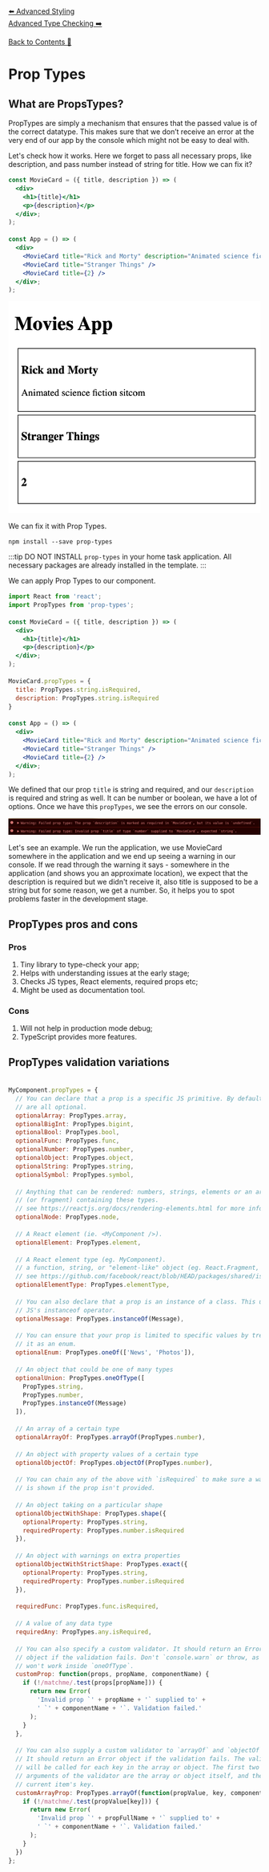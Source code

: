 [⬅️ Advanced Styling](../styling/advanced-styling.md)  
[Advanced Type Checking ➡️](advanced-type-checking.md)

[Back to Contents 📑](../../../README.md#module-2)

# Prop Types

## What are PropsTypes?

PropTypes are simply a mechanism that ensures that the passed value is of the correct datatype. This makes sure that we don’t receive an error at the very end of our app by the console which might not be easy to deal with.

Let's check how it works. Here we forget to pass all necessary props, like description, and pass number instead of string for title. How we can fix it?

```jsx
const MovieCard = ({ title, description }) => (
  <div>
    <h1>{title}</h1>
    <p>{description}</p>
  </div>;
);

const App = () => (
  <div>
    <MovieCard title="Rick and Morty" description="Animated science fiction sitcom" />
    <MovieCard title="Stranger Things" />
    <MovieCard title={2} />
  </div>;
);
```

![Movies App](images/movies-app.png)

We can fix it with Prop Types.

```http request
npm install --save prop-types
```

:::tip
DO NOT INSTALL `prop-types` in your home task application. All necessary packages are already installed in the template.
:::

We can apply Prop Types to our component.

```jsx
import React from 'react';
import PropTypes from 'prop-types';

const MovieCard = ({ title, description }) => (
  <div>
    <h1>{title}</h1>
    <p>{description}</p>
  </div>;
);

MovieCard.propTypes = {
  title: PropTypes.string.isRequired,
  description: PropTypes.string.isRequired
}

const App = () => (
  <div>
    <MovieCard title="Rick and Morty" description="Animated science fiction sitcom" />
    <MovieCard title="Stranger Things" />
    <MovieCard title={2} />
  </div>;
);
```

We defined that our prop `title` is string and required, and our `description` is required and string as well.
It can be number or boolean, we have a lot of options.
Once we have this `propTypes`, we see the errors on our console.

![Prop Types](images/prop-types.png)

Let's see an example. We run the application, we use MovieCard somewhere in the application and we end up seeing a warning in our console. If we read through the warning it says - somewhere in the application (and shows you an approximate location), we expect that the description is required but we didn't receive it, also title is supposed to be a string but for some reason, we get a number. So, it helps you to spot problems faster in the development stage.

## PropTypes pros and cons

### Pros

1. Tiny library to type-check your app;
2. Helps with understanding issues at the early stage;
3. Checks JS types, React elements, required props etc;
4. Might be used as documentation tool.

### Cons
1. Will not help in production mode debug;
2. TypeScript provides more features.

## PropTypes validation variations

```js

MyComponent.propTypes = {
  // You can declare that a prop is a specific JS primitive. By default, these
  // are all optional.
  optionalArray: PropTypes.array,
  optionalBigInt: PropTypes.bigint,
  optionalBool: PropTypes.bool,
  optionalFunc: PropTypes.func,
  optionalNumber: PropTypes.number,
  optionalObject: PropTypes.object,
  optionalString: PropTypes.string,
  optionalSymbol: PropTypes.symbol,

  // Anything that can be rendered: numbers, strings, elements or an array
  // (or fragment) containing these types.
  // see https://reactjs.org/docs/rendering-elements.html for more info
  optionalNode: PropTypes.node,

  // A React element (ie. <MyComponent />).
  optionalElement: PropTypes.element,

  // A React element type (eg. MyComponent).
  // a function, string, or "element-like" object (eg. React.Fragment, Suspense, etc.)
  // see https://github.com/facebook/react/blob/HEAD/packages/shared/isValidElementType.js
  optionalElementType: PropTypes.elementType,

  // You can also declare that a prop is an instance of a class. This uses
  // JS's instanceof operator.
  optionalMessage: PropTypes.instanceOf(Message),

  // You can ensure that your prop is limited to specific values by treating
  // it as an enum.
  optionalEnum: PropTypes.oneOf(['News', 'Photos']),

  // An object that could be one of many types
  optionalUnion: PropTypes.oneOfType([
    PropTypes.string,
    PropTypes.number,
    PropTypes.instanceOf(Message)
  ]),

  // An array of a certain type
  optionalArrayOf: PropTypes.arrayOf(PropTypes.number),

  // An object with property values of a certain type
  optionalObjectOf: PropTypes.objectOf(PropTypes.number),

  // You can chain any of the above with `isRequired` to make sure a warning
  // is shown if the prop isn't provided.

  // An object taking on a particular shape
  optionalObjectWithShape: PropTypes.shape({
    optionalProperty: PropTypes.string,
    requiredProperty: PropTypes.number.isRequired
  }),

  // An object with warnings on extra properties
  optionalObjectWithStrictShape: PropTypes.exact({
    optionalProperty: PropTypes.string,
    requiredProperty: PropTypes.number.isRequired
  }),

  requiredFunc: PropTypes.func.isRequired,

  // A value of any data type
  requiredAny: PropTypes.any.isRequired,

  // You can also specify a custom validator. It should return an Error
  // object if the validation fails. Don't `console.warn` or throw, as this
  // won't work inside `oneOfType`.
  customProp: function(props, propName, componentName) {
    if (!/matchme/.test(props[propName])) {
      return new Error(
        'Invalid prop `' + propName + '` supplied to' +
        ' `' + componentName + '`. Validation failed.'
      );
    }
  },

  // You can also supply a custom validator to `arrayOf` and `objectOf`.
  // It should return an Error object if the validation fails. The validator
  // will be called for each key in the array or object. The first two
  // arguments of the validator are the array or object itself, and the
  // current item's key.
  customArrayProp: PropTypes.arrayOf(function(propValue, key, componentName, location, propFullName) {
    if (!/matchme/.test(propValue[key])) {
      return new Error(
        'Invalid prop `' + propFullName + '` supplied to' +
        ' `' + componentName + '`. Validation failed.'
      );
    }
  })
};
```
